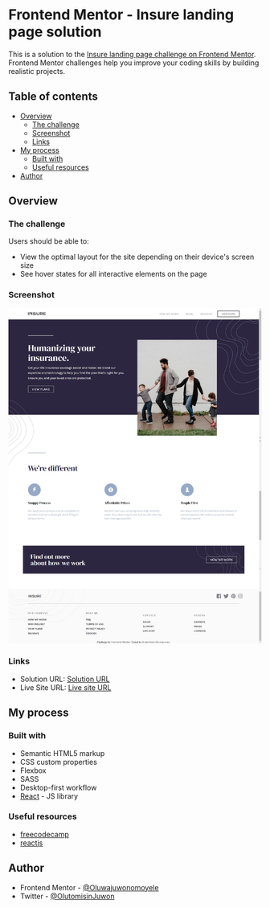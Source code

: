 # Frontend Mentor - Insure landing page solution

This is a solution to the [Insure landing page challenge on Frontend Mentor](https://www.frontendmentor.io/challenges/insure-landing-page-uTU68JV8). Frontend Mentor challenges help you improve your coding skills by building realistic projects. 

## Table of contents

- [Overview](#overview)
  - [The challenge](#the-challenge)
  - [Screenshot](#screenshot)
  - [Links](#links)
- [My process](#my-process)
  - [Built with](#built-with)
  - [Useful resources](#useful-resources)
- [Author](#author)

## Overview

### The challenge

Users should be able to:

- View the optimal layout for the site depending on their device's screen size
- See hover states for all interactive elements on the page

### Screenshot

![Page Preview](./screenshot.png)

### Links

- Solution URL: [Solution URL](https://www.frontendmentor.io/solutions/insure-landing-page-using-react-js-and-sass-ODKKJcD7nO)
- Live Site URL: [Live site URL](https://oluwajuwonomoyele-insure.netlify.app/)

## My process

### Built with

- Semantic HTML5 markup
- CSS custom properties
- Flexbox
- SASS
- Desktop-first workflow
- [React](https://reactjs.org/) - JS library

### Useful resources

- [freecodecamp](https://www.freecodecamp.com)
- [reactjs](https://www.reactjs.org)


## Author

- Frontend Mentor - [@Oluwajuwonomoyele](https://www.frontendmentor.io/profile/Oluwajuwonomoyele)
- Twitter - [@OlutomisinJuwon](https://twitter.com/OlutomisinJuwon)
